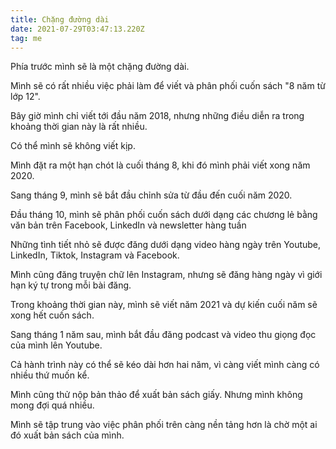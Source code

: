 ```yaml
---
title: Chặng đường dài
date: 2021-07-29T03:47:13.220Z
tag: me
---
```

Phía trước mình sẽ là một chặng đường dài.

Mình sẽ có rất nhiều việc phải làm để viết và phân phối cuốn sách "8 năm từ lớp 12".

Bây giờ mình chỉ viết tới đầu năm 2018, nhưng những điều diễn ra trong khoảng thời gian này là rất nhiều.

Có thể mình sẽ không viết kịp.

Mình đặt ra một hạn chót là cuối tháng 8, khi đó mình phải viết xong năm 2020.

Sang tháng 9, mình sẽ bắt đầu chỉnh sửa từ đầu đến cuối năm 2020.

Đầu tháng 10, mình sẽ phân phối cuốn sách dưới dạng các chương lẻ bằng văn bản trên Facebook, LinkedIn và newsletter hàng tuần

Những tình tiết nhỏ sẽ được đăng dưới dạng video hàng ngày trên Youtube, LinkedIn, Tiktok, Instagram và Facebook.

Mình cũng đăng truyện chữ lên Instagram, nhưng sẽ đăng hàng ngày vì giới hạn ký tự trong mỗi bài đăng.

Trong khoảng thời gian này, mình sẽ viết năm 2021 và dự kiến cuối năm sẽ xong hết cuốn sách.

Sang tháng 1 năm sau, mình bắt đầu đăng podcast và video thu giọng đọc của mình lên Youtube.

Cả hành trình này có thể sẽ kéo dài hơn hai năm, vì càng viết mình càng có nhiều thứ muốn kể.

Mình cũng thử nộp bản thảo để xuất bản sách giấy. Nhưng mình không mong đợi quá nhiều.

Mình sẽ tập trung vào việc phân phối trên càng nền tảng hơn là chờ một ai đó xuất bản sách của mình.